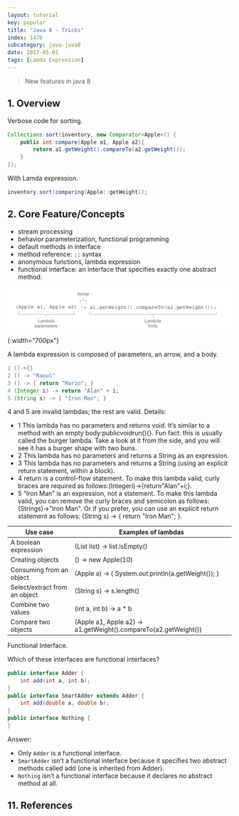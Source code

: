 ```yaml
---
layout: tutorial
key: popular
title: "Java 8 - Tricks"
index: 1470
subcategory: java-java8
date: 2017-05-01
tags: [Lamda Expression]
---
```


> New features in java 8

## 1. Overview
Verbose code for sorting.
```java
Collections.sort(inventory, new Comparator<Apple>() {
    public int compare(Apple a1, Apple a2){
        return a1.getWeight().compareTo(a2.getWeight());
    }
});
```
With Lamda expression.
```java
inventory.sort(comparing(Apple::getWeight));
```

## 2. Core Feature/Concepts
* stream processing
* behavior parameterization, functional programming
* default methods in interface
* method reference: `::` syntax
* anonymous functions, lambda expression
* functional interface: an interface that specifies exactly one abstract method.



![image](/public/images/java/1470/lambda-expression.png){:width="700px"}

A lambda expression is composed of parameters, an arrow, and a body.

```java
1 ()->{}
2 () -> "Raoul"
3 () -> { return "Mario"; }
4 (Integer i) -> return "Alan" + i;
5 (String s) -> { "Iron Man"; }
```
4 and 5 are invalid lambdas; the rest are valid. Details:
* 1 This lambda has no parameters and returns void. It’s similar to a method with an empty body:publicvoidrun(){}. Fun fact: this is usually called the burger lambda. Take a look at it from the side, and you will see it has a burger shape with two buns.
* 2 This lambda has no parameters and returns a String as an expression.
* 3 This lambda has no parameters and returns a String (using an explicit
return statement, within a block).
* 4 return is a control-flow statement. To make this lambda valid, curly braces
are required as follows:(Integeri)->{return"Alan"+i;}.
* 5 “Iron Man” is an expression, not a statement. To make this lambda valid, you can remove the curly braces and semicolon as follows:(Strings)->"Iron Man". Or if you prefer, you can use an explicit return statement as follows:
(String s) -> { return "Iron Man"; }.

Use case | Examples of lambdas
---------|---------------------
A boolean expression | (List<String> list) -> list.isEmpty()
Creating objects  |  () -> new Apple(10)
Consuming from an object   |  (Apple a) -> { System.out.println(a.getWeight()); }
Select/extract from an object | (String s) -> s.length()
 Combine two values  |  (int a, int b) -> a * b
Compare two objects  |  (Apple a1, Apple a2) -> a1.getWeight().compareTo(a2.getWeight())




Functional Interface.

Which of these interfaces are functional interfaces?
```java
public interface Adder {
    int add(int a, int b);
}
public interface SmartAdder extends Adder {
    int add(double a, double b);
}
public interface Nothing {
}
```
Answer:
* Only `Adder` is a functional interface.
* `SmartAdder` isn’t a functional interface because it specifies two abstract methods
called add (one is inherited from Adder).
* `Nothing` isn’t a functional interface because it declares no abstract method at all.



## 11. References
